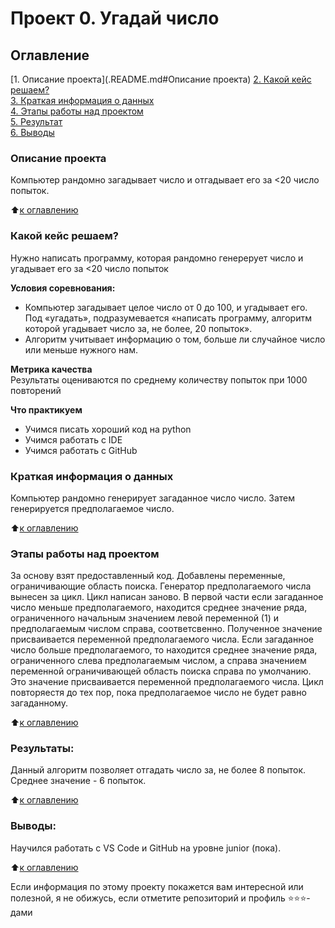 # Проект 0. Угадай число

## Оглавление  
[1. Описание проекта](.README.md#Описание  проекта)
[2. Какой кейс решаем?](.README.md#Какой-кейс-решаем)  
[3. Краткая информация о данных](.README.md#Краткая-информация-о-данных)  
[4. Этапы работы над проектом](.README.md#Этапы-работы-над-проектом)  
[5. Результат](.README.md#Результат)    
[6. Выводы](.README.md#Выводы) 

### Описание проекта    
Компьютер рандомно загадывает число и отгадывает его за <20 число попыток.

:arrow_up:[к оглавлению](_)


### Какой кейс решаем?    
Нужно написать программу, которая рандомно генерерует число и угадывает его за <20 число попыток

**Условия соревнования:**  
- Компьютер загадывает целое число от 0 до 100, и угадывает его. Под «угадать», подразумевается «написать программу, алгоритм которой угадывает число за, не более, 20 попыток».
- Алгоритм учитывает информацию о том, больше ли случайное число или меньше нужного нам.

**Метрика качества**     
Результаты оцениваются по среднему количеству попыток при 1000 повторений

**Что практикуем**     
* Учимся писать хороший код на python
* Учимся работать с IDE
* Учимся работать с GitHub


### Краткая информация о данных
Компьютер рандомно генерирует загаданное число число. Затем генерируется предполагаемое число.
  
:arrow_up:[к оглавлению](.README.md#Оглавление)


### Этапы работы над проектом  
За основу взят предоставленный код. 
Добавлены переменные, ограничивающие область поиска.
Генератор предполагаемого числа вынесен за цикл.
Цикл написан заново. В первой части если загаданное число меньше предполагаемого, находится среднее значение ряда, ограниченного начальным значением левой переменной (1) и предполагаемым числом справа, соответсвенно. Полученное значение присваивается переменной предполагаемого числа.
Если загаданное число больше предполагаемого, то находится среднее значение ряда, ограниченного слева предполагаемым числом, а справа значением переменной ограничивающей область поиска справа по умолчанию. Это значение присваивается переменной предполагаемого числа.
Цикл повторяестя до тех пор, пока предполагаемое число не будет равно загаданному.


:arrow_up:[к оглавлению](.README.md#Оглавление)


### Результаты:  
Данный алгоритм позволяет отгадать число за, не более 8 попыток. Среднее значение - 6 попыток.

:arrow_up:[к оглавлению](.README.md#Оглавление)


### Выводы:  
Научился работать с VS Code и GitHub на уровне junior (пока).

:arrow_up:[к оглавлению](.README.md#Оглавление)


Если информация по этому проекту покажется вам интересной или полезной, я не обижусь, если отметите репозиторий и профиль ⭐️⭐️⭐️-дами
